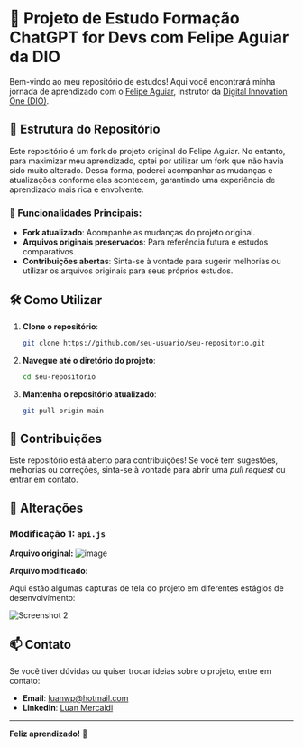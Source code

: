 # 🚀 Projeto de Estudo Formação ChatGPT for Devs com Felipe Aguiar da DIO

Bem-vindo ao meu repositório de estudos! Aqui você encontrará minha jornada de aprendizado com o [Felipe Aguiar](https://github.com/felipeAguiarCode), instrutor da [Digital Innovation One (DIO)](https://www.dio.me/). 

## 📂 Estrutura do Repositório

Este repositório é um fork do projeto original do Felipe Aguiar. No entanto, para maximizar meu aprendizado, optei por utilizar um fork que não havia sido muito alterado. Dessa forma, poderei acompanhar as mudanças e atualizações conforme elas acontecem, garantindo uma experiência de aprendizado mais rica e envolvente.

### 🌟 Funcionalidades Principais:
- **Fork atualizado**: Acompanhe as mudanças do projeto original.
- **Arquivos originais preservados**: Para referência futura e estudos comparativos.
- **Contribuições abertas**: Sinta-se à vontade para sugerir melhorias ou utilizar os arquivos originais para seus próprios estudos.

## 🛠️ Como Utilizar

1. **Clone o repositório**:

    ```bash
    git clone https://github.com/seu-usuario/seu-repositorio.git
    ```
2. **Navegue até o diretório do projeto**:
    ```bash
    cd seu-repositorio
    ```
4. **Mantenha o repositório atualizado**:
    ```bash
    git pull origin main
    ```

## 🌱 Contribuições

Este repositório está aberto para contribuições! Se você tem sugestões, melhorias ou correções, sinta-se à vontade para abrir uma *pull request* ou entrar em contato.

## 🔄 Alterações

### Modificação 1: `api.js`

**Arquivo original:**
![image]("https://github.com/Strighnight/NetFlix-Clone-2.0/blob/main/Prints/Screenshot%202024-07-31%20at%2014-08-05%20NetFlix-Clone-2.0_public_js_api.js%20at%20main%20%C2%B7%20Strighnight_NetFlix-Clone-2.0.png")

**Arquivo modificado:**

Aqui estão algumas capturas de tela do projeto em diferentes estágios de desenvolvimento:


![Screenshot 2](caminho/para/imagem2.png)

## 📫 Contato

Se você tiver dúvidas ou quiser trocar ideias sobre o projeto, entre em contato:

- **Email**: luanwp@hotmail.com
- **LinkedIn**: [Luan Mercaldi](https://www.linkedin.com/in/seu-perfil/)

---

**Feliz aprendizado!** 🌟
